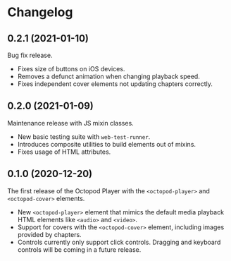 # Changelog

## 0.2.1 (2021-01-10)

Bug fix release.

- Fixes size of buttons on iOS devices.
- Removes a defunct animation when changing playback speed.
- Fixes independent cover elements not updating chapters correctly.

## 0.2.0 (2021-01-09)

Maintenance release with JS mixin classes.

- New basic testing suite with `web-test-runner`.
- Introduces composite utilities to build elements out of mixins.
- Fixes usage of HTML attributes.

## 0.1.0 (2020-12-20)

The first release of the Octopod Player with the `<octopod-player>` and `<octopod-cover>` elements.

- New `<octopod-player>` element that mimics the default media playback HTML elements like `<audio>` and `<video>`.
- Support for covers with the `<octopod-cover>` element, including images provided by chapters.
- Controls currently only support click controls. Dragging and keyboard controls will be coming in a future release.
